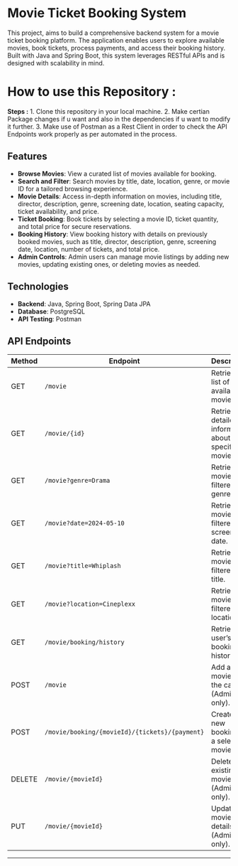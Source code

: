 # Movie Ticket Booking System

This project, aims to build a comprehensive backend system for a movie ticket booking platform. The application enables users to explore available movies, book tickets, process payments, and access their booking history. Built with Java and Spring Boot, this system leverages RESTful APIs and is designed with scalability in mind.


# How to use this Repository :
**Steps :**
    1. Clone this repository in your local machine.
    2. Make certian Package changes if u want and also in the dependencies if u want to modify it further.
    3. Make use of Postman as a Rest Client in order to check the API Endpoints work properly as per automated in the process.

## Features

- **Browse Movies**: View a curated list of movies available for booking.
- **Search and Filter**: Search movies by title, date, location, genre, or movie ID for a tailored browsing experience.
- **Movie Details**: Access in-depth information on movies, including title, director, description, genre, screening date, location, seating capacity, ticket availability, and price.
- **Ticket Booking**: Book tickets by selecting a movie ID, ticket quantity, and total price for secure reservations.
- **Booking History**: View booking history with details on previously booked movies, such as title, director, description, genre, screening date, location, number of tickets, and total price.
- **Admin Controls**: Admin users can manage movie listings by adding new movies, updating existing ones, or deleting movies as needed.

## Technologies

- **Backend**: Java, Spring Boot, Spring Data JPA
- **Database**: PostgreSQL
- **API Testing**: Postman

## API Endpoints

| Method | Endpoint                            | Description                                                |
|--------|-------------------------------------|------------------------------------------------------------|
| GET    | `/movie`                            | Retrieve a list of available movies.                       |
| GET    | `/movie/{id}`                       | Retrieve detailed information about a specific movie.      |
| GET    | `/movie?genre=Drama`                | Retrieve movies filtered by genre.                         |
| GET    | `/movie?date=2024-05-10`            | Retrieve movies filtered by screening date.                |
| GET    | `/movie?title=Whiplash`             | Retrieve movies filtered by title.                         |
| GET    | `/movie?location=Cineplexx`         | Retrieve movies filtered by location.                      |
| GET    | `/movie/booking/history`            | Retrieve the user’s booking history.                       |
| POST   | `/movie`                            | Add a new movie to the catalog (Admin only).               |
| POST   | `/movie/booking/{movieId}/{tickets}/{payment}` | Create a new booking for a selected movie. |
| DELETE | `/movie/{movieId}`                  | Delete an existing movie (Admin only).                     |
| PUT    | `/movie/{movieId}`                  | Update movie details (Admin only).                         |

---

